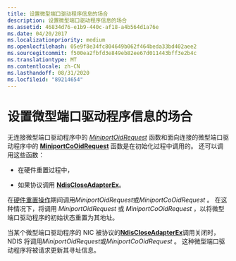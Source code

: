 ```yaml
---
title: 设置微型端口驱动程序信息的场合
description: 设置微型端口驱动程序信息的场合
ms.assetid: 46834d76-e1b9-440c-af18-a4b564d1a76e
ms.date: 04/20/2017
ms.localizationpriority: medium
ms.openlocfilehash: 05e9f8e34fc804649b062f464beda33bd402aee2
ms.sourcegitcommit: f500ea2fbfd3e849eb82ee67d011443bff3e2b4c
ms.translationtype: MT
ms.contentlocale: zh-CN
ms.lasthandoff: 08/31/2020
ms.locfileid: "89214654"
---
```

# <a name="occasions-for-setting-miniport-driver-information"></a>设置微型端口驱动程序信息的场合





无连接微型端口驱动程序中的 [*MiniportOidRequest*](/windows-hardware/drivers/ddi/ndis/nc-ndis-miniport_oid_request) 函数和面向连接的微型端口驱动程序中的 [**MiniportCoOidRequest**](/windows-hardware/drivers/ddi/ndis/nc-ndis-miniport_co_oid_request) 函数是在初始化过程中调用的。 还可以调用这些函数：

-   在硬件重置过程中，

-   如果协议调用 [**NdisCloseAdapterEx**](/windows-hardware/drivers/ddi/ndis/nf-ndis-ndiscloseadapterex)。

在[硬件重置操作](hardware-reset.md)期间调用*MiniportOidRequest*或*MiniportCoOidRequest* 。 在这种情况下，将调用 *MiniportOidRequest* 或 *MiniportCoOidRequest* ，以将微型端口驱动程序的初始状态重置为其地址。

当某个微型端口驱动程序的 NIC 被协议的[**NdisCloseAdapterEx**](/windows-hardware/drivers/ddi/ndis/nf-ndis-ndiscloseadapterex)调用关闭时，NDIS 将调用*MiniportOidRequest*或*MiniportCoOidRequest* 。 这种微型端口驱动程序将被请求更新其寻址信息。

 

